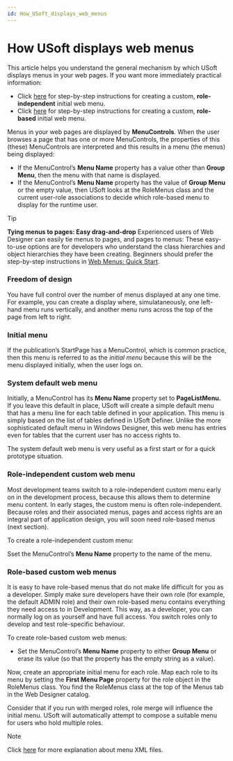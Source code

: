 ```yaml
---
id: How_USoft_displays_web_menus
---
```


# How USoft displays web menus

This article helps you understand the general mechanism by which USoft displays menus in your web pages. If you want more immediately practical information:

- Click [here](/docs/Web%20and%20app%20UIs/Web%20menus/Web%20menus%20Quick%20Start.md) for step-by-step instructions for creating a custom, **role-independent** initial web menu.
- Click [here](/docs/Web%20and%20app%20UIs/Web%20menus/Rolebased%20web%20menus.md) for step-by-step instructions for creating a custom, **role-based** initial web menu.

Menus in your web pages are displayed by **MenuControls**. When the user browses a page that has one or more MenuControls, the properties of this (these) MenuControls are interpreted and this results in a menu (the menus) being displayed:

- If the MenuControl’s **Menu Name** property has a value other than **Group Menu**, then the menu with that name is displayed.
- If the MenuControl’s **Menu Name** property has the value of **Group Menu** or the empty value, then USoft looks at the RoleMenus class and the current user-role associations to decide which role-based menu to display for the runtime user.

> [!TIP]
> **Tying menus to pages: Easy drag-and-drop**
> Experienced users of Web Designer can easily tie menus to pages, and pages to menus:
> These easy-to-use options are for developers who understand the class hierarchies and object hierarchies they have been creating. Beginners should prefer the step-by-step instructions in [Web Menus: Quick Start](/docs/Web%20and%20app%20UIs/Web%20menus/Web%20menus%20Quick%20Start.md).

### Freedom of design

You have full control over the number of menus displayed at any one time. For example, you can create a display where, simulataneously, one left-hand menu runs vertically, and another menu runs across the top of the page from left to right.

### Initial menu

If the publication’s StartPage has a MenuControl, which is common practice, then this menu is referred to as the *initial menu* because this will be the menu displayed initially, when the user logs on.

### System default web menu

Initially, a MenuControl has its **Menu Name** property set to **PageListMenu.** If you leave this default in place, USoft will create a simple default menu that has a menu line for each table defined in your application. This menu is simply based on the list of tables defined in USoft Definer. Unlike the more sophisticated default menu in Windows Designer, this web menu has entries even for tables that the current user has no access rights to.

The system default web menu is very useful as a first start or for a quick prototype situation.

### Role-independent custom web menu

Most development teams switch to a role-independent custom menu early on in the development process, because this allows them to determine menu content. In early stages, the custom menu is often role-independent. Because roles and their associated menus, pages and access rights are an integral part of application design, you will soon need role-based menus (next section).

To create a role-independent custom menu:

Sset the MenuControl’s **Menu Name** property to the name of the menu.

### Role-based custom web menus

It is easy to have role-based menus that do not make life difficult for you as a developer. Simply make sure developers have their own role (for example, the default ADMIN role) and their own role-based menu contains everything they need access to in Development. This way, as a developer, you can normally log on as yourself and have full access. You switch roles only to develop and test role-specific behaviour.

To create role-based custom web menus:

- Set the MenuControl’s **Menu Name** property to either **Group Menu** or erase its value (so that the property has the empty string as a value).

Now, create an appropriate initial menu for each role. Map each role to its menu by setting the **First Menu Page** property for the role object in the RoleMenus class. You find the RoleMenus class at the top of the Menus tab in the Web Designer catalog.

Consider that if you run with merged roles, role merge will influence the initial menu. USoft will automatically attempt to compose a suitable menu for users who hold multiple roles.

> [!NOTE]
> Click [here](/docs/Web%20and%20app%20UIs/Web%20menus/Menu%20XML%20files.md) for more explanation about menu XML files.